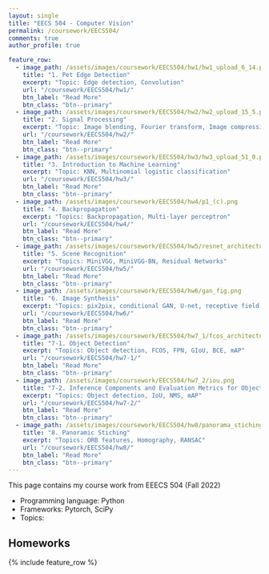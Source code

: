 ```yaml
---
layout: single
title: "EECS 504 - Computer Vision"
permalink: /coursework/EECS504/
comments: true
author_profile: true

feature_row:
  - image_path: /assets/images/coursework/EECS504/hw1/hw1_upload_6_14.png
    title: "1. Pet Edge Detection"
    excerpt: "Topic: Edge detection, Convolution"
    url: "/coursework/EECS504/hw1/"
    btn_label: "Read More"
    btn_class: "btn--primary"	
  - image_path: /assets/images/coursework/EECS504/hw2/hw2_upload_15_5.png
    title: "2. Signal Processing"
    excerpt: "Topic: Image blending, Fourier transform, Image compression"
    url: "/coursework/EECS504/hw2/"
    btn_label: "Read More"
    btn_class: "btn--primary"	
  - image_path: /assets/images/coursework/EECS504/hw3/hw3_upload_51_0.png
    title: "3. Introduction to Machine Learning"
    excerpt: "Topic: KNN, Multinomial logistic classification"
    url: "/coursework/EECS504/hw3/"
    btn_label: "Read More"
    btn_class: "btn--primary"	
  - image_path: /assets/images/coursework/EECS504/hw4/p1_(c).png
    title: "4. Backpropagation"
    excerpt: "Topics: Backpropagation, Multi-layer perceptron"
    url: "/coursework/EECS504/hw4/"
    btn_label: "Read More"
    btn_class: "btn--primary"	
  - image_path: /assets/images/coursework/EECS504/hw5/resnet_architecture.png
    title: "5. Scene Recognition"
    excerpt: "Topics: MiniVGG, MiniVGG-BN, Residual Networks"
    url: "/coursework/EECS504/hw5/"
    btn_label: "Read More"
    btn_class: "btn--primary"	
  - image_path: /assets/images/coursework/EECS504/hw6/gan_fig.png
    title: "6. Image Synthesis"
    excerpt: "Topics: pix2pix, conditional GAN, U-net, receptive field, style transfer"
    url: "/coursework/EECS504/hw6/"
    btn_label: "Read More"
    btn_class: "btn--primary"	
  - image_path: /assets/images/coursework/EECS504/hw7_1/fcos_architecture.png
    title: "7-1. Object Detection"
    excerpt: "Topics: Object detection, FCOS, FPN, GIoU, BCE, mAP"
    url: "/coursework/EECS504/hw7-1/"
    btn_label: "Read More"
    btn_class: "btn--primary"	
  - image_path: /assets/images/coursework/EECS504/hw7_2/iou.png
    title: "7-2. Inference Components and Evaluation Metrics for Object Detection"
    excerpt: "Topics: Object detection, IoU, NMS, mAP"
    url: "/coursework/EECS504/hw7-2/"
    btn_label: "Read More"
    btn_class: "btn--primary"	
  - image_path: /assets/images/coursework/EECS504/hw8/panorama_stiching.png
    title: "8. Panoramic Stiching"
    excerpt: "Topics: ORB features, Homography, RANSAC"
    url: "/coursework/EECS504/hw8/"
    btn_label: "Read More"
    btn_class: "btn--primary"	
---
```


This page contains my course work from EEECS 504 (Fall 2022)

- Programming language: Python
- Frameworks: Pytorch, SciPy
- Topics: 

## Homeworks

 {% include feature_row %}